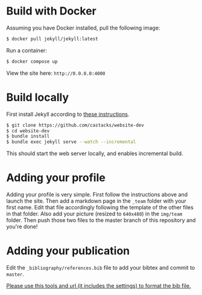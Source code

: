 # Build with Docker
Assuming you have Docker installed, pull the following image:
```bash
$ docker pull jekyll/jekyll:latest
```
Run a container:
```bash
$ docker compose up
```
View the site here: `http://0.0.0.0:4000`
# Build locally
First install Jekyll according to [these instructions](https://jekyllrb.com/docs/installation/).
```bash
$ git clone https://github.com/castacks/website-dev
$ cd website-dev
$ bundle install
$ bundle exec jekyll serve --watch --incremental
```
This should start the web server locally, and enables incremental build.

# Adding your profile
Adding your profile is very simple. First follow the instructions above and launch the site. Then add a markdown page in the `_team` folder with your first name. Edit that file accordingly following the template of the other files in that folder. Also add your picture (resized to `640x480`) in the `img/team` folder. Then push those two files to the master branch of this repository and you're done!

# Adding your publication
Edit the `_bibliography/references.bib` file to add your bibtex and commit to `master`.

[Please use this tools and url (it includes the settings) to format the bib file.](https://flamingtempura.github.io/bibtex-tidy/index.html?opt=%7B%22modify%22%3Atrue%2C%22curly%22%3Atrue%2C%22numeric%22%3Atrue%2C%22months%22%3Atrue%2C%22space%22%3A2%2C%22tab%22%3Atrue%2C%22align%22%3A13%2C%22sort%22%3A%5B%22-year%22%2C%22author%22%5D%2C%22duplicates%22%3A%5B%22key%22%2C%22doi%22%2C%22citation%22%2C%22abstract%22%5D%2C%22stripEnclosingBraces%22%3Atrue%2C%22dropAllCaps%22%3Afalse%2C%22escape%22%3Afalse%2C%22sortFields%22%3A%5B%22title%22%2C%22shorttitle%22%2C%22author%22%2C%22year%22%2C%22month%22%2C%22day%22%2C%22journal%22%2C%22booktitle%22%2C%22location%22%2C%22on%22%2C%22publisher%22%2C%22address%22%2C%22series%22%2C%22volume%22%2C%22number%22%2C%22pages%22%2C%22doi%22%2C%22isbn%22%2C%22issn%22%2C%22url%22%2C%22urldate%22%2C%22copyright%22%2C%22category%22%2C%22note%22%2C%22metadata%22%5D%2C%22stripComments%22%3Afalse%2C%22trailingCommas%22%3Afalse%2C%22encodeUrls%22%3Afalse%2C%22tidyComments%22%3Atrue%2C%22removeEmptyFields%22%3Afalse%2C%22removeDuplicateFields%22%3Atrue%2C%22generateKeys%22%3A%22%5Bauth%3Arequired%3Alower%5D%5Byear%3Arequired%5D%5Bveryshorttitle%3Alower%5D%5BduplicateNumber%5D%22%2C%22lowercase%22%3Atrue%2C%22backup%22%3Atrue%7D)


